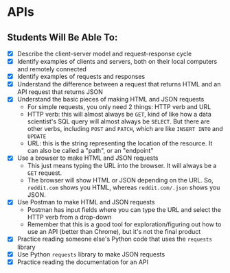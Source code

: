 # APIs

## Students Will Be Able To:
 - [X] Describe the client-server model and request-response cycle
 - [X] Identify examples of clients and servers, both on their local computers and remotely connected
 - [X] Identify examples of requests and responses
 - [X] Understand the difference between a request that returns HTML and an API request that returns JSON
 - [X] Understand the basic pieces of making HTML and JSON requests
    - For simple requests, you only need 2 things: HTTP verb and URL
    - HTTP verb: this will almost always be `GET`, kind of like how a data scientist's SQL query will almost always be `SELECT`.  But there are other verbs, including `POST` and `PATCH`, which are like `INSERT INTO` and `UPDATE`
    - URL: this is the string representing the location of the resource.  It can also be called a "path", or an "endpoint"
 - [X] Use a browser to make HTML and JSON requests
    - This just means typing the URL into the browser.  It will always be a `GET` request.
    - The browser will show HTML or JSON depending on the URL.  So, `reddit.com` shows you HTML, whereas `reddit.com/.json` shows you JSON.
 - [X] Use Postman to make HTML and JSON requests
    - Postman has input fields where you can type the URL and select the HTTP verb from a drop-down
    - Remember that this is a good tool for exploration/figuring out how to use an API (better than Chrome), but it's not the final product
 - [X] Practice reading someone else's Python code that uses the `requests` library
 - [X] Use Python `requests` library to make JSON requests
 - [X] Practice reading the documentation for an API